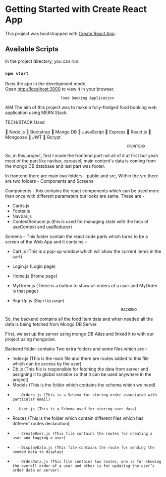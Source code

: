 # Getting Started with Create React App

This project was bootstrapped with [Create React App](https://github.com/facebook/create-react-app).

## Available Scripts

In the project directory, you can run:

### `npm start`

Runs the app in the development mode.\
Open [http://localhost:3000](http://localhost:3000) to view it in your browser.


                             Food Booking Application 


AIM
The aim of this project was to make a fully-fledged food booking web application using MERN Stack.

TECH/STACK Used
 
	Node.js
	Bootstrap
	Mongo DB
	JavaScript
	Express
	React.js
	Mongoose
	JWT
	Bcrypt


                                                           FRONTEND	 
So, in this project, first I made the frontend part not all of it at first but yeah most of the part like navbar, carousel, main content's data is coming from the mongo DB database and last part was footer.

In frontend there are main two folders - public and src, Within the src there are two folders - Components and Screens

Components - this contains the react components which can be used more than once with different parameters but looks are same. These are - 
   - Cards.js
   - Footer.js
   - Navbar.js
   - ContextReducer.js (this is used for managing state with the help of useContext and useReducer)

Screens – This folder contain the react code parts which turns to be a screen of the Web App and it contains – 
-	Cart.js (This is a pop-up window which will show the current items in the cart)
-	Login.js (Login page)
-	Home.js (Home page)
-	MyOrder.js (There is a button to show all orders of a user and MyOrder is that page)
-	SignUp.js (Sign Up page)

                                                         BACKEND

So, the backend contains all the food Item data and when needed all the data is being fetched from Mongo DB Server.

First, we set up the server using mongo DB Atlas and linked it to with our project using mongoose.

Backend folder contains Two extra folders and some files which are – 

-	Index.js (This is the main file and there are routes added to this file which can be access by the user)
-	Db.js (This file is responsible for fetching the data from server and assigning it to global variable so that it can be used anywhere in the project)
-	Models (This is the folder which contains the schema which we need) 
-	    - Orders.js (This is a Schema for storing order associated with particular email)
-	    -User.js (This is a Schema used for storing user data)
-	Routes (This is the folder which contain different files which has different routes declaration)
-	    - CreateUser.js (This file contains the routes for creating a user and logging a user)
-	    - DisplayData.js (This file contains the route for sending the needed data to display)
-	    - OrderData.js (This file contains two routes, one is for showing the overall order of a user and other is for updating the user’s order data on server). 


